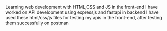 Learning web development with HTML,CSS and JS in the front-end
I have worked on API development using expressjs and fastapi in backend
I have used these html/css/js files for testing my apis in the front-end, after testing them successfully on postman
